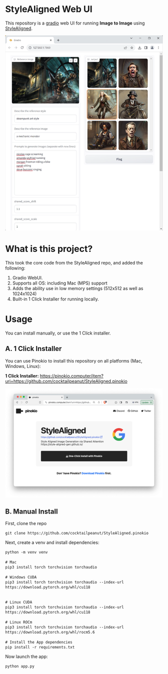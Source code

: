 # StyleAligned Web UI

This repository is a [gradio](https://www.gradio.app/) web UI for running **Image to Image** using [StyleAligned](https://github.com/google/style-aligned).

![preview.png](preview.png)

# What is this project?

This took the core code from the StyleAligned repo, and added the following:

1. Gradio WebUI.
2. Supports all OS: including Mac (MPS) support
3. Adds the ability use in low memory settings (512x512 as well as 1024x1024)
4. Built-in 1 Click Installer for running locally.

# Usage

You can install manually, or use the 1 Click installer.

## A. 1 Click Installer

You can use Pinokio to install this repository on all platforms (Mac, Windows, Linux): 

**1 Click Installer:** https://pinokio.computer/item?uri=https://github.com/cocktailpeanut/StyleAligned.pinokio

![installer.png](installer.png)


## B. Manual Install

First, clone the repo

```
git clone https://github.com/cocktailpeanut/StyleAligned.pinokio
```

Next, create a venv and install dependencies:

```
python -m venv venv

# Mac
pip3 install torch torchvision torchaudio

# Windows CUDA
pip3 install torch torchvision torchaudio --index-url https://download.pytorch.org/whl/cu118


# Linux CUDA
pip3 install torch torchvision torchaudio --index-url https://download.pytorch.org/whl/cu118

# Linux ROCm
pip3 install torch torchvision torchaudio --index-url https://download.pytorch.org/whl/rocm5.6

# Install the App dependencies
pip install -r requirements.txt
```

Now launch the app:

```
python app.py
```
